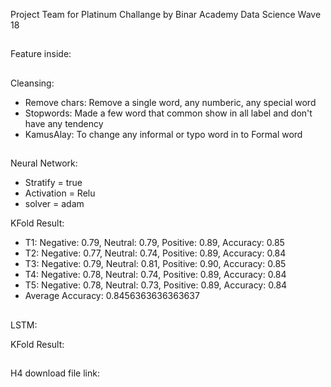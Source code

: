 Project Team for Platinum Challange by Binar Academy
Data Science Wave 18
##
Feature inside:
##
Cleansing:
- Remove chars: Remove a single word, any numberic, any special word
- Stopwords: Made a few word that common show in all label and don't have any tendency
- KamusAlay: To change any informal or typo word in to Formal word
##
Neural Network:
- Stratify = true
- Activation = Relu
- solver = adam

KFold Result:
- T1: Negative: 0.79, Neutral: 0.79, Positive: 0.89, Accuracy: 0.85
- T2: Negative: 0.77, Neutral: 0.74, Positive: 0.89, Accuracy: 0.84
- T3: Negative: 0.79, Neutral: 0.81, Positive: 0.90, Accuracy: 0.85
- T4: Negative: 0.78, Neutral: 0.74, Positive: 0.89, Accuracy: 0.84
- T5: Negative: 0.78, Neutral: 0.73, Positive: 0.89, Accuracy: 0.84
- Average Accuracy: 0.8456363636363637
##
LSTM:

KFold Result:
##
H4 download file link:

